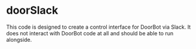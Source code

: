 # doorSlack
This code is designed to create a control interface for DoorBot via Slack. It does not interact with DoorBot code at all and should be able to run alongside.
